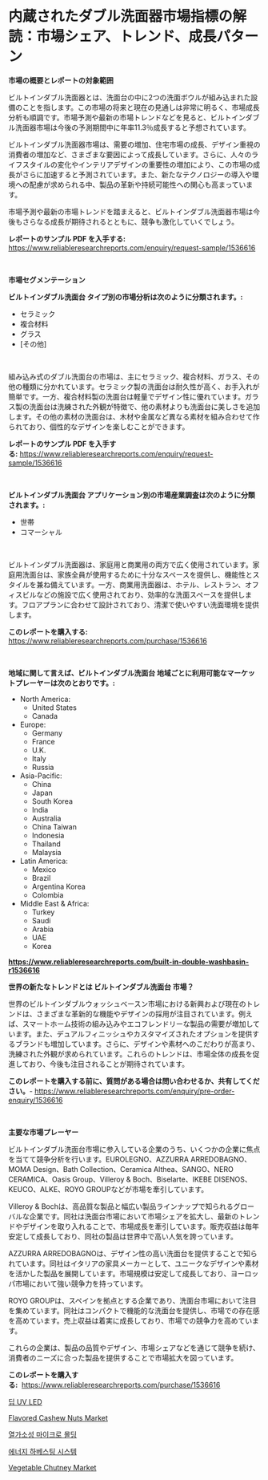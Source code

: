 <p><h1>内蔵されたダブル洗面器市場指標の解読：市場シェア、トレンド、成長パターン</h1></p><p><strong>市場の概要とレポートの対象範囲</strong></p>
<p><p>ビルトインダブル洗面器とは、洗面台の中に2つの洗面ボウルが組み込まれた設備のことを指します。この市場の将来と現在の見通しは非常に明るく、市場成長分析も順調です。市場予測や最新の市場トレンドなどを見ると、ビルトインダブル洗面器市場は今後の予測期間中に年率11.3％成長すると予想されています。</p><p>ビルトインダブル洗面器市場は、需要の増加、住宅市場の成長、デザイン重視の消費者の増加など、さまざまな要因によって成長しています。さらに、人々のライフスタイルの変化やインテリアデザインの重要性の増加により、この市場の成長がさらに加速すると予測されています。また、新たなテクノロジーの導入や環境への配慮が求められる中、製品の革新や持続可能性への関心も高まっています。</p><p>市場予測や最新の市場トレンドを踏まえると、ビルトインダブル洗面器市場は今後もさらなる成長が期待されるとともに、競争も激化していくでしょう。</p></p>
<p><strong>レポートのサンプル PDF を入手する:</strong> <a href="https://www.reliableresearchreports.com/enquiry/request-sample/1536616">https://www.reliableresearchreports.com/enquiry/request-sample/1536616</a></p>
<p>&nbsp;</p>
<p><strong>市場セグメンテーション</strong></p>
<p><strong>ビルトインダブル洗面台 タイプ別の市場分析は次のように分類されます。:</strong></p>
<p><ul><li>セラミック</li><li>複合材料</li><li>グラス</li><li>[その他]</li></ul></p>
<p>&nbsp;</p>
<p><p>組み込み式のダブル洗面台の市場は、主にセラミック、複合材料、ガラス、その他の種類に分かれています。セラミック製の洗面台は耐久性が高く、お手入れが簡単です。一方、複合材料製の洗面台は軽量でデザイン性に優れています。ガラス製の洗面台は洗練された外観が特徴で、他の素材よりも洗面台に美しさを追加します。その他の素材の洗面台は、木材や金属など異なる素材を組み合わせて作られており、個性的なデザインを楽しむことができます。</p></p>
<p><strong>レポートのサンプル PDF を入手する:</strong>&nbsp;<a href="https://www.reliableresearchreports.com/enquiry/request-sample/1536616">https://www.reliableresearchreports.com/enquiry/request-sample/1536616</a></p>
<p>&nbsp;</p>
<p><strong> ビルトインダブル洗面台 アプリケーション別の市場産業調査は次のように分類されます。:</strong></p>
<p><ul><li>世帯</li><li>コマーシャル</li></ul></p>
<p>&nbsp;</p>
<p><p>ビルトインダブル洗面器は、家庭用と商業用の両方で広く使用されています。家庭用洗面台は、家族全員が使用するために十分なスペースを提供し、機能性とスタイルを兼ね備えています。一方、商業用洗面器は、ホテル、レストラン、オフィスビルなどの施設で広く使用されており、効率的な洗面スペースを提供します。フロアプランに合わせて設計されており、清潔で使いやすい洗面環境を提供します。</p></p>
<p><strong>このレポートを購入する:</strong>&nbsp; <a href="https://www.reliableresearchreports.com/purchase/1536616">https://www.reliableresearchreports.com/purchase/1536616</a></p>
<p>&nbsp;</p>
<p><strong>地域に関して言えば、ビルトインダブル洗面台 地域ごとに利用可能なマーケットプレーヤーは次のとおりです。:</strong></p>
<p><ul>
    <li>
        North America:
        <ul>
            <li>United States</li>
            <li>Canada</li>
        </ul>
    </li>
    <li>
        Europe:
        <ul>
            <li>Germany</li>
            <li>France</li>
            <li>U.K.</li>
            <li>Italy</li>
            <li>Russia</li>
        </ul>
    </li>
    <li>
        Asia-Pacific:
        <ul>
            <li>China</li>
            <li>Japan</li>
            <li>South Korea</li>
            <li>India</li>
            <li>Australia</li>
            <li>China Taiwan</li>
            <li>Indonesia</li>
            <li>Thailand</li>
            <li>Malaysia</li>
        </ul>
    </li>
    <li>
        Latin America:
        <ul>
            <li>Mexico</li>
            <li>Brazil</li>
            <li>Argentina Korea</li>
            <li>Colombia</li>
        </ul>
    </li>
    <li>
        Middle East & Africa:
        <ul>
            <li>Turkey</li>
            <li>Saudi</li>
            <li>Arabia</li>
            <li>UAE</li>
            <li>Korea</li>
        </ul>
    </li>
    </ul></p>
<p><strong><a href="https://www.reliableresearchreports.com/built-in-double-washbasin-r1536616">https://www.reliableresearchreports.com/built-in-double-washbasin-r1536616</a></strong>&nbsp;</p>
<p><strong>世界の新たなトレンドとは ビルトインダブル洗面台 市場？</strong></p>
<p><p>世界のビルトインダブルウォッシュベースン市場における新興および現在のトレンドは、さまざまな革新的な機能やデザインの採用が注目されています。例えば、スマートホーム技術の組み込みやエコフレンドリーな製品の需要が増加しています。また、デュアルフィニッシュやカスタマイズされたオプションを提供するブランドも増加しています。さらに、デザインや素材へのこだわりが高まり、洗練された外観が求められています。これらのトレンドは、市場全体の成長を促進しており、今後も注目されることが期待されています。</p></p>
<p><strong>このレポートを購入する前に、質問がある場合は問い合わせるか、共有してください。</strong>- <a href="https://www.reliableresearchreports.com/enquiry/pre-order-enquiry/1536616">https://www.reliableresearchreports.com/enquiry/pre-order-enquiry/1536616</a></p>
<p>&nbsp;</p>
<p><strong>主要な市場プレーヤー</strong></p>
<p><p>ビルトインダブル洗面台市場に参入している企業のうち、いくつかの企業に焦点を当てて競争分析を行います。EUROLEGNO、AZZURRA ARREDOBAGNO、MOMA Design、Bath Collection、Ceramica Althea、SANGO、NERO CERAMICA、Oasis Group、Villeroy & Boch、Biselarte、IKEBE DISENOS、KEUCO、ALKE、ROYO GROUPなどが市場を牽引しています。</p><p>Villeroy & Bochは、高品質な製品と幅広い製品ラインナップで知られるグローバルな企業です。同社は洗面台市場において市場シェアを拡大し、最新のトレンドやデザインを取り入れることで、市場成長を牽引しています。販売収益は毎年安定して成長しており、同社の製品は世界中で高い人気を誇っています。</p><p>AZZURRA ARREDOBAGNOは、デザイン性の高い洗面台を提供することで知られています。同社はイタリアの家具メーカーとして、ユニークなデザインや素材を活かした製品を展開しています。市場規模は安定して成長しており、ヨーロッパ市場において強い競争力を持っています。</p><p>ROYO GROUPは、スペインを拠点とする企業であり、洗面台市場において注目を集めています。同社はコンパクトで機能的な洗面台を提供し、市場での存在感を高めています。売上収益は着実に成長しており、市場での競争力を高めています。</p><p>これらの企業は、製品の品質やデザイン、市場シェアなどを通じて競争を続け、消費者のニーズに合った製品を提供することで市場拡大を図っています。</p></p>
<p><strong>このレポートを購入する:</strong>&nbsp;&nbsp;<a href="https://www.reliableresearchreports.com/purchase/1536616">https://www.reliableresearchreports.com/purchase/1536616</a></p>
<p><p><a href="https://github.com/darrellockm3ytan895656/Market-Research-Report-List-1/blob/main/196615216998.md">딥 UV LED</a></p><p><a href="https://github.com/pjcfca/Market-Research-Report-List-2/blob/main/flavored-cashew-nuts-market.md">Flavored Cashew Nuts Market</a></p><p><a href="https://github.com/Penelolack456456/Market-Research-Report-List-1/blob/main/107197016997.md">열가소성 마이크로 몰딩</a></p><p><a href="https://medium.com/@jackieshlerin9805/%EC%97%90%EB%84%88%EC%A7%80-%EC%88%98%ED%99%95-%EC%8B%9C%EC%8A%A4%ED%85%9C-%EC%8B%9C%EC%9E%A5-%EC%A1%B0%EC%82%AC-%EB%B3%B4%EA%B3%A0%EC%84%9C-2024%EB%85%84%EB%B6%80%ED%84%B0-2031%EB%85%84%EA%B9%8C%EC%A7%80%EC%9D%98-%EC%97%AD%EC%82%AC-%EB%B0%8F-%EC%98%88%EC%B8%A1-4c66e10f24a9">에너지 하베스팅 시스템</a></p><p><a href="https://github.com/johnbach50/Market-Research-Report-List-2/blob/main/vegetable-chutney-market.md">Vegetable Chutney Market</a></p></p>